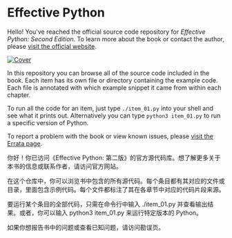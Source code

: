 # Effective Python

Hello! You've reached the official source code repository for _Effective Python: Second Edition_. To learn more about the book or contact the author, please [visit the official website](https://effectivepython.com).

[![Cover](./cover.jpg)](https://effectivepython.com)

In this repository you can browse all of the source code included in the book. Each item has its own file or directory containing the example code. Each file is annotated with which example snippet it came from within each chapter.

To run all the code for an item, just type `./item_01.py` into your shell and see what it prints out. Alternatively you can type `python3 item_01.py` to run a specific version of Python.

To report a problem with the book or view known issues, please [visit the Errata page](./Errata.md).


你好！你已访问《Effective Python: 第二版》的官方源代码库。想了解更多关于本书的信息或联系作者，请访问官方网站。

在这个仓库中，你可以浏览书中包含的所有源代码。每个条目都有其对应的文件或目录，里面包含示例代码。每个文件都标注了其在各章节中对应的代码片段来源。

要运行某个条目的全部代码，只需在命令行中输入 ./item_01.py 并查看输出结果。或者，你可以输入 python3 item_01.py 来运行特定版本的 Python。

如果你想报告书中的问题或查看已知问题，请访问勘误页。